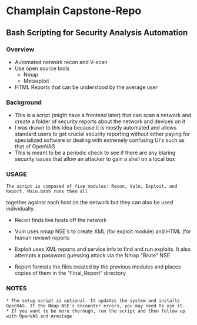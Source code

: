 # Champlain Capstone-Repo
## Bash Scripting for Security Analysis Automation
### Overview
* Automated network recon and V-scan
* Use open source tools
  * Nmap
  * Metasploit
* HTML Reports that can be understood by the average user
### Background
* This is a script (might have a frontend later) that can scan a network and create a folder of security reports about the network and devices on it
* I was drawn to this idea because it is mostly automated and allows standard users to get crucial security reporting without either paying for specialized software or dealing with extremely confusing UI's such as that of OpenVAS
* This is meant to be a periodic check to see if there are any blaring security issues that allow an attacker to gain a shell on a local box

### USAGE
	The script is composed of five modules: Recon, Vuln, Exploit, and Report. Main.bash runs them all 
together against each host on the network but they can also be used individually. 

* Recon finds live hosts off the network

* Vuln uses nmap NSE's to create XML (for exploit module) and HTML (for human review) reports
 
* Exploit uses XML reports and service info to find and run exploits. It also attempts a password guessing attack via the Nmap "Brute" NSE

* Report formats the files created by the previous modules and places copies of them in the "Final_Report" directory

### NOTES
	* The setup script is optional. It updates the system and installs OpenVAS. If the Nmap NSE's encounter errors, you may need to use it.
	* If you want to be more thorough, run the script and then follow up with OpenVAS and Armitage

